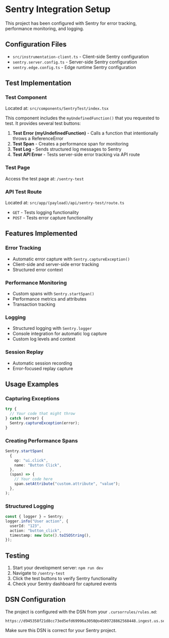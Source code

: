 # Sentry Integration Setup

This project has been configured with Sentry for error tracking, performance monitoring, and logging.

## Configuration Files

- `src/instrumentation-client.ts` - Client-side Sentry configuration
- `sentry.server.config.ts` - Server-side Sentry configuration  
- `sentry.edge.config.ts` - Edge runtime Sentry configuration

## Test Implementation

### Test Component
Located at: `src/components/SentryTest/index.tsx`

This component includes the `myUndefinedFunction()` that you requested to test. It provides several test buttons:

1. **Test Error (myUndefinedFunction)** - Calls a function that intentionally throws a ReferenceError
2. **Test Span** - Creates a performance span for monitoring
3. **Test Log** - Sends structured log messages to Sentry
4. **Test API Error** - Tests server-side error tracking via API route

### Test Page
Access the test page at: `/sentry-test`

### API Test Route
Located at: `src/app/(payload)/api/sentry-test/route.ts`

- `GET` - Tests logging functionality
- `POST` - Tests error capture functionality

## Features Implemented

### Error Tracking
- Automatic error capture with `Sentry.captureException()`
- Client-side and server-side error tracking
- Structured error context

### Performance Monitoring
- Custom spans with `Sentry.startSpan()`
- Performance metrics and attributes
- Transaction tracking

### Logging
- Structured logging with `Sentry.logger`
- Console integration for automatic log capture
- Custom log levels and context

### Session Replay
- Automatic session recording
- Error-focused replay capture

## Usage Examples

### Capturing Exceptions
```typescript
try {
  // Your code that might throw
} catch (error) {
  Sentry.captureException(error);
}
```

### Creating Performance Spans
```typescript
Sentry.startSpan(
  {
    op: "ui.click",
    name: "Button Click",
  },
  (span) => {
    // Your code here
    span.setAttribute("custom.attribute", "value");
  },
);
```

### Structured Logging
```typescript
const { logger } = Sentry;
logger.info("User action", {
  userId: "123",
  action: "button_click",
  timestamp: new Date().toISOString(),
});
```

## Testing

1. Start your development server: `npm run dev`
2. Navigate to `/sentry-test`
3. Click the test buttons to verify Sentry functionality
4. Check your Sentry dashboard for captured events

## DSN Configuration

The project is configured with the DSN from your `.cursorrules/rules.md`:
```
https://d945358f21d8cc73ed5efd69996a3050@o4509728862568448.ingest.us.sentry.io/4509728863813632
```

Make sure this DSN is correct for your Sentry project. 